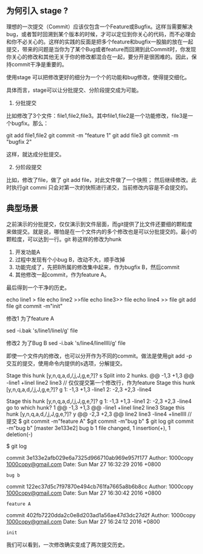 ## 为何引入 stage ?

理想的一次提交（Commit）应该仅包含一个Feature或Bugfix。这样当需要解决bug，或者暂时回溯到某个版本的时候，才可以定位到你关心的代码，而不必理会和你不必关心的。这样的实践的反面是把多个feature和bugfix一股脑的放在一起提交，带来的问题是当你为了某个Bug或者feature而回溯到此Commit时，你发现你关心的修改和其他无关于你的修改都混合在一起，要分开是很困难的。因此，保持commit干净是重要的。

使用stage 可以把修改更好的细分为一个个的功能和bug修改，使得提交细化。

具体而言，stage可以让分批提交、分阶段提交成为可能。

1. 分批提交

比如修改了3个文件：file1,file2,file3。其中file1,file2是一个功能修改，file3是一个bugfix。那么：

git add file1,file2
git commit -m "feature 1"
git add file3
git commit -m "bugfix 2"

这样，就达成分批提交。

2. 分阶段提交

比如，修改了file，做了 git add file，对此文件做了一个快照； 然后继续修改。此时执行git commi 只会对第一次的快照进行递交，当前修改内容是不会提交的。


## 典型场景

之前演示的分批提交，仅仅演示到文件层面，而git提供了比文件还要细的颗粒度来做提交。就是说，哪怕是在一个文件内的多个修改也是可以分批提交的。最小的颗粒度，可以达到一行。git 称这样的修改为hunk

1. 开发功能A
2. 过程中发现有个小bug B，改动不大，顺手改掉
3. 功能完成了，先把B所属的修改集中起来，作为bugfix B，然后commit
4. 其他修改一起commit，作为feature A。

最后得到一个干净的历史。

echo line1 > file
echo line2 >>file
echo line3>> file
echo line4 >> file
git add file
git commit -m"init"

修改1 为了feature A

sed -i.bak 's/line1/lineI/g' file

修改2 为了Bug B 
sed -i.bak 's/line4/lineIIII/g' file

即使一个文件内的修改，也可以分开作为不同的commit。做法是使用git add -p 交互的提交，使用命令内提供的s选项，分解提交。

Stage this hunk [y,n,q,a,d,/,j,J,g,e,?]? s
Split into 2 hunks.
@@ -1,3 +1,3 @@
-line1
+lineI
 line2
 line3
// 仅仅提交第一个修改行，作为feature
Stage this hunk [y,n,q,a,d,/,j,J,g,e,?]? g 
 1:  -1,3 +1,3          -line1
 2:  -2,3 +2,3          -line4 

Stage this hunk [y,n,q,a,d,/,j,J,g,e,?]? g
  1:  -1,3 +1,3          -line1
  2:  -2,3 +2,3          -line4
go to which hunk? 1
@@ -1,3 +1,3 @@
-line1
+lineI
 line2
 line3
Stage this hunk [y,n,q,a,d,/,j,J,g,e,?]? y
@@ -2,3 +2,3 @@
 line2
 line3
-line4
+lineIIII
// 提交
$ git commit -m"feature A"
$git commit -m"bug b" 
$ git log git commit -m"bug b" 
[master 3e133e2] bug b
 1 file changed, 1 insertion(+), 1 deletion(-)


$ git log

commit 3e133e2afb029e6a7325d966710ab969e957f177
Author: 1000copy <1000copy@gmail.com>
Date:   Sun Mar 27 16:32:29 2016 +0800

    bug b

commit 122ec37d5c7f97870e494cb761fa7665a8b6b8cc
Author: 1000copy <1000copy@gmail.com>
Date:   Sun Mar 27 16:30:42 2016 +0800

    feature A

commit 402fb7220dda2c0e8d203ad1a56ae47d3dc27d2f
Author: 1000copy <1000copy@gmail.com>
Date:   Sun Mar 27 16:24:12 2016 +0800

    init

我们可以看到，一次修改确实变成了两次提交历史。
